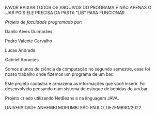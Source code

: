 FAVOR BAIXAR TODOS OS ARQUIVOS DO PROGRAMA E NÃO APENAS O .JAR POIS ELE PRECISA DA PASTA "LIB" PARA FUNCIONAR


*Projeto de faculdade programado por*:

Danilo Alves Guimarães

Pedro Valente Carvalho

Lucas Andrade

Gabriel Abrantes


Somos alunos de ciência da computação no segundo semestre, esse foi nosso trabalho onde fizemos um programa de um bar.

Este projeto cadastra e armazena as informações que você inserir.
Foi desenvolvido pensando num sistema de estoque de bebidas de um bar.

Projeto criado utilizando NetBeans e na linguagem JAVA.

UNIVERSIDADE ANHEMBI MORUMBI
SÃO PAULO, DEZEMBRO/2022